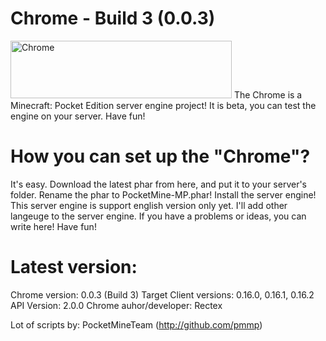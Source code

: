 # Chrome - Build 3 (0.0.3) 
<a href="http://cooltext.com"><img src="https://images.cooltext.com/4833005.png" width="354" height="92" alt="Chrome" /></a>
The Chrome is a Minecraft: Pocket Edition server engine project! It is beta, you can test the engine on your server. Have fun!
# How you can set up the "Chrome"?
It's easy. Download the latest phar from here, and put it to your server's folder. Rename the phar to PocketMine-MP.phar!
Install the server engine! This server engine is support english version only yet. I'll add other langeuge to the server engine.
If you have a problems or ideas, you can write here! Have fun!
# Latest version:
Chrome version: 0.0.3 (Build 3)
Target Client versions: 0.16.0, 0.16.1, 0.16.2
API Version: 2.0.0
Chrome auhor/developer: Rectex

Lot of scripts by: PocketMineTeam (http://github.com/pmmp)
